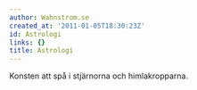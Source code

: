 ```yaml
---
author: Wahnstrom.se
created_at: '2011-01-05T18:30:23Z'
id: Astrologi
links: {}
title: Astrologi
---
```


Konsten att spå i stjärnorna och himlakropparna.